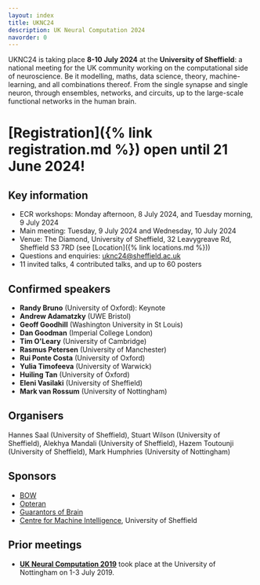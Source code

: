 ```yaml
---
layout: index
title: UKNC24
description: UK Neural Computation 2024
navorder: 0
---
```


UKNC24 is taking place **8-10 July 2024** at the **University of Sheffield**: a national meeting for the UK community working on the computational side of neuroscience. Be it modelling, maths, data science, theory, machine-learning, and all combinations thereof. From the single synapse and single neuron, through ensembles, networks, and circuits, up to the large-scale functional networks in the human brain.

# [Registration]({% link registration.md %}) open until 21 June 2024!

## Key information

- ECR workshops: Monday afternoon, 8 July 2024, and Tuesday morning, 9 July 2024
- Main meeting: Tuesday, 9 July 2024 and Wednesday, 10 July 2024
- Venue: The Diamond, University of Sheffield, 32 Leavygreave Rd, Sheffield S3 7RD (see [Location]({% link locations.md %}))
- Questions and enquiries: <uknc24@sheffield.ac.uk>
- 11 invited talks, 4 contributed talks, and up to 60 posters

## Confirmed speakers

- **Randy Bruno** (University of Oxford): Keynote
- **Andrew Adamatzky** (UWE Bristol)
- **Geoff Goodhill** (Washington University in St Louis)
- **Dan Goodman** (Imperial College London)
- **Tim O'Leary** (University of Cambridge)
- **Rasmus Petersen** (University of Manchester)
- **Rui Ponte Costa** (University of Oxford)
- **Yulia Timofeeva** (University of Warwick)
- **Huiling Tan** (University of Oxford)
- **Eleni Vasilaki** (University of Sheffield)
- **Mark van Rossum** (University of Nottingham)

## Organisers

Hannes Saal (University of Sheffield), Stuart Wilson (University of Sheffield), Alekhya Mandali (University of Sheffield), Hazem Toutounji (University of Sheffield), Mark Humphries (University of Nottingham)

## Sponsors
- [BOW](https://usebow.com/)
- [Opteran](https://opteran.com/)
- [Guarantors of Brain](https://guarantorsofbrain.org/)
- [Centre for Machine Intelligence](https://www.sheffield.ac.uk/machine-intelligence), University of Sheffield

## Prior meetings

- [**UK Neural Computation 2019**](https://drmdhumphries.wixsite.com/ukneuralcomp2019) took place at the University of Nottingham on 1-3 July 2019.
